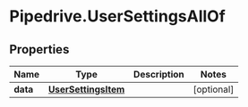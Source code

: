 # Pipedrive.UserSettingsAllOf

## Properties

Name | Type | Description | Notes
------------ | ------------- | ------------- | -------------
**data** | [**UserSettingsItem**](UserSettingsItem.md) |  | [optional] 


